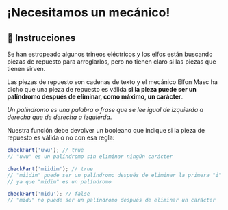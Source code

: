 # ¡Necesitamos un mecánico!

## 🔢 Instrucciones

Se han estropeado algunos trineos eléctricos y los elfos están buscando piezas de repuesto para arreglarlos, pero no tienen claro si las piezas que tienen sirven.

Las piezas de repuesto son cadenas de texto y el mecánico Elfon Masc ha dicho que una pieza de repuesto es válida **si la pieza puede ser un palíndromo después de eliminar, como máximo, un carácter**.

_Un palíndromo es una palabra o frase que se lee igual de izquierda a derecha que de derecha a izquierda_.

Nuestra función debe devolver un booleano que indique si la pieza de repuesto es válida o no con esa regla:

```javascript
checkPart('uwu'); // true
// "uwu" es un palíndromo sin eliminar ningún carácter

checkPart('miidim'); // true
// "miidim" puede ser un palíndromo después de eliminar la primera "i"
// ya que "midim" es un palíndromo

checkPart('midu'); // false
// "midu" no puede ser un palíndromo después de eliminar un carácter
```